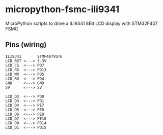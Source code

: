 # micropython-fsmc-ili9341
MicroPython scripts to drive a ILI9341 8Bit LCD display with STM32F407 FSMC

## Pins (wiring)
```code
ILI9341       STMF407VGT6
LCD_RST <---> 3.3V
LCD_CS  <---> PD7
LCD_RS  <---> PD13
LCD_WR  <---> PD5
LCD_RD  <---> PD4
GND     <---> GND
5V      <---> 5V

LCD_D2  <---> PD0
LCD_D3  <---> PD1
LCD_D4  <---> PE7
LCD_D5  <---> PE8
LCD_D6  <---> PE9
LCD_D7  <---> PE10
LCD_D0  <---> PD14
LCD_D1  <---> PD15
```
